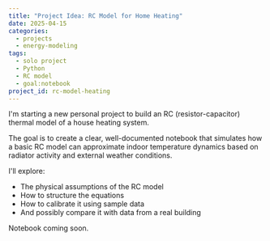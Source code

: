 ```yaml
---
title: "Project Idea: RC Model for Home Heating"
date: 2025-04-15
categories:
  - projects
  - energy-modeling
tags:
  - solo project
  - Python
  - RC model
  - goal:notebook
project_id: rc-model-heating
---
```


I'm starting a new personal project to build an RC (resistor-capacitor) thermal model of a house heating system.

The goal is to create a clear, well-documented notebook that simulates how a basic RC model can approximate indoor temperature dynamics based on radiator activity and external weather conditions.

I'll explore:

- The physical assumptions of the RC model  
- How to structure the equations  
- How to calibrate it using sample data  
- And possibly compare it with data from a real building

Notebook coming soon.
